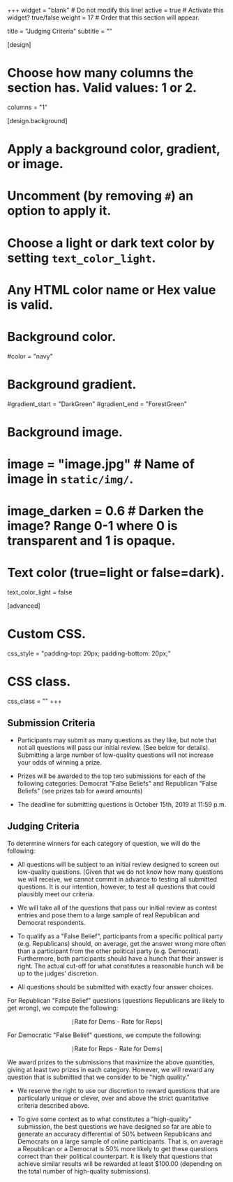 +++
widget = "blank"  # Do not modify this line!
active = true  # Activate this widget? true/false
weight = 17  # Order that this section will appear.

title = "Judging Criteria"
subtitle = ""

[design]
  # Choose how many columns the section has. Valid values: 1 or 2.
  columns = "1"

[design.background]
  # Apply a background color, gradient, or image.
  #   Uncomment (by removing `#`) an option to apply it.
  #   Choose a light or dark text color by setting `text_color_light`.
  #   Any HTML color name or Hex value is valid.

  # Background color.
  #color = "navy"

  # Background gradient.
  #gradient_start = "DarkGreen"
  #gradient_end = "ForestGreen"

  # Background image.
  # image = "image.jpg"  # Name of image in `static/img/`.
  # image_darken = 0.6  # Darken the image? Range 0-1 where 0 is transparent and 1 is opaque.

  # Text color (true=light or false=dark).
  text_color_light = false

[advanced]
 # Custom CSS.
 css_style = "padding-top: 20px; padding-bottom: 20px;"

 # CSS class.
 css_class = ""
+++

## Submission Criteria

- Participants may submit as many questions as they like, but note that not all questions will pass our initial review. (See below for details). Submitting a large number of low-quality questions will not increase your odds of winning a prize.

- Prizes will be awarded to the top two submissions for each of the following categories: Democrat "False Beliefs" and Republican "False Beliefs" (see prizes tab for award amounts)

- The deadline for submitting questions is October 15th, 2019 at 11:59 p.m.

## Judging Criteria

To determine winners for each category of question, we will do the following:

* All questions will be subject to an initial review designed to screen out low-quality questions. (Given that we do not know how many questions we will receive, we cannot commit in advance to testing all submitted questions. It is our intention, however, to test all questions that could plausibly meet our criteria.

* We will take all of the questions that pass our initial review as contest entries and pose them to a large sample of real Republican and Democrat respondents.

* To qualify as a "False Belief", participants from a specific political party (e.g. Republicans) should, on average, get the answer wrong more often than a participant from the other political party (e.g. Democrat).  Furthermore, both participants should have a hunch that their answer is right.  The actual cut-off for what constitutes a reasonable hunch will be up to the judges' discretion.  

* All questions should be submitted with exactly four answer choices.  

For Republican "False Belief" questions (questions Republicans are likely to get wrong), we compute the following:

$$\mid \text{Rate for Dems - Rate for Reps} \mid $$

For Democratic "False Belief" questions, we compute the following:

$$\mid \text{Rate for Reps - Rate for Dems} \mid $$

We award prizes to the submissions that maximize the above quantities, giving at least two prizes in each category.  However, we will reward any question that is submitted that we consider to be "high quality."

* We reserve the right to use our discretion to reward questions that are particularly unique or clever, over and above the strict quantitative criteria described above.  

* To give some context as to what constitutes a "high-quality" submission, the best questions we have designed so far are able to generate an accuracy differential of 50% between Republicans and Democrats on a large sample of online participants.  That is, on average a Republican or a Democrat is 50% more likely to get these questions correct than their political counterpart.  It is likely that questions that achieve similar results will be rewarded at least $100.00 (depending on the total number of high-quality submissions).    
